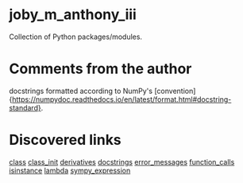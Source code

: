 # joby_m_anthony_iii
 Collection of Python packages/modules.

# Comments from the author
 docstrings formatted according to NumPy's [convention]{https://numpydoc.readthedocs.io/en/latest/format.html#docstring-standard}.

 # Discovered links
 [class](https://www.codespeedy.com/creating-subclass-in-python/)
 [class_init](https://www.w3schools.com/python/gloss_python_class_init.asp)
 [derivatives](https://johnathaningle.com/simple-derivatives-in-python/)
 [docstrings](https://www.programiz.com/python-programming/docstrings)
 [error_messages](https://stackoverflow.com/questions/27802270/how-to-stop-a-function)
 [function_calls](https://problemsolvingwithpython.com/07-Functions-and-Modules/07.05-Calling-Functions-from-Other-Files/)
 [isinstance](https://stackoverflow.com/questions/16807011/python-how-to-identify-if-a-variable-is-an-array-or-a-scalar)
 [lambda](https://realpython.com/python-lambda/#first-example)
 [sympy_expression](https://stackoverflow.com/questions/43414128/how-does-one-check-if-a-variable-is-a-sympy-expression)